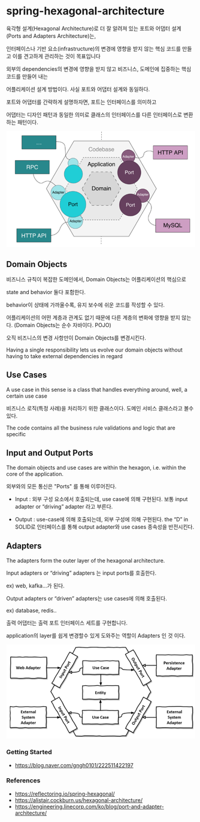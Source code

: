 # spring-hexagonal-architecture

육각형 설계(Hexagonal Architecture)로 더 잘 알려져 있는 포트와 어댑터 설계(Ports and Adapters Architecture)는, 

인터페이스나 기반 요소(infrastructure)의 변경에 영향을 받지 않는 핵심 코드를 만들고 이를 견고하게 관리하는 것이 목표입니다


외부의  dependencies의 변경에 영향을 받지 않고 비즈니스, 도메인에 집중하는 핵심 코드를 만들어 내는 

어플리케이션 설계 방법이다. 사실 포트와 어댑터 설계와 동일하다.

포트와 어댑터를 간략하게 설명하자면, 포트는 인터페이스를 의미하고 

어댑터는 디자인 패턴과 동일한 의미로 클래스의 인터페이스를 다른 인터페이스로 변환하는 패턴이다. 

![hexagonal](/doc/img/1.png)

## Domain Objects

비즈니스 규칙이 복잡한 도메인에서, Domain Objects는 어플리케이션의 핵심으로

state and behavior 둘다 포함한다. 

behavior이 상태에 가까울수록, 유지 보수에 쉬운 코드를 작성할 수 있다. 

어플리케이션의 어떤 계층과 관계도 없기 때문에 다른 계층의 변화에 영향을 받지 않는다. (Domain Objects는 순수 자바이다. POJO)

오직 비즈니스의 변경 사항만이 Domain Objects를 변경시킨다. 


Having a single responsibility lets us evolve our domain objects without having to take external dependencies in regard


## Use Cases

A use case in this sense is a class that handles everything around, well, a certain use case

비즈니스 로직(특정 사례)을 처리하기 위한 클래스이다. 도메인 서비스 클래스라고 볼수 있다. 

The code contains all the business rule validations and logic that are specific 


## Input and Output Ports

The domain objects and use cases are within the hexagon, i.e. within the core of the application.

외부와의 모든 통신은 "Ports" 를 통해 이루어진다. 


- Input : 외부 구성 요소에서 호출되는데, use case에 의해 구현된다. 보통 input adapter or “driving” adapter 라고 부른다. 

- Output : use-case에 의해 호출되는데, 외부 구성에 의해 구현된다. the “D” in SOLID로 인터페이스를 통해  output adapter와 use cases 종속성을 반전시킨다. 



## Adapters

The adapters form the outer layer of the hexagonal architecture. 

Input adapters or “driving” adapters 는 input ports를 호출한다. 

ex) web, kafka...가 된다. 

Output adapters or “driven” adapters는 use cases에 의해 호출된다. 

ex) database, redis..

출력 어댑터는 출력 포트 인터페이스 세트를 구현합니다.


application의 layer를 쉽게 변경할수 있게 도와주는 역할이 Adapters 인 것 이다. 



![hexagonal-adapter](/doc/img/2.png)


### Getting Started 

- https://blog.naver.com/gngh0101/222511422197



### References

- https://reflectoring.io/spring-hexagonal/
- https://alistair.cockburn.us/hexagonal-architecture/
- https://engineering.linecorp.com/ko/blog/port-and-adapter-architecture/